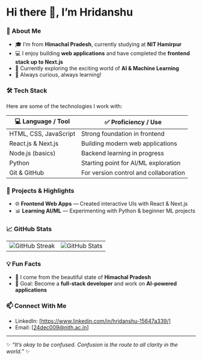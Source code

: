 # Hi there 👋, I’m Hridanshu  

### 🔭 About Me  
- 🎓 I’m from **Himachal Pradesh**, currently studying at **NIT Hamirpur**  
- 💻 I enjoy building **web applications** and have completed the **frontend stack up to Next.js**  
- 🤖 Currently exploring the exciting world of **AI & Machine Learning**  
- 🚀 Always curious, always learning!  

### 🛠️ Tech Stack  
Here are some of the technologies I work with:  

| 💻 Language / Tool | ✅ Proficiency / Use |  
|--------------------|----------------------|  
| HTML, CSS, JavaScript | Strong foundation in frontend |  
| React.js & Next.js | Building modern web applications |  
| Node.js (basics) | Backend learning in progress |  
| Python | Starting point for AI/ML exploration |  
| Git & GitHub | For version control and collaboration |  

### 📂 Projects & Highlights  
- 🌐 **Frontend Web Apps** — Created interactive UIs with React & Next.js  
- 📊 **Learning AI/ML** — Experimenting with Python & beginner ML projects  

### 📈 GitHub Stats  
| | |
|---|---|
| ![GitHub Streak](https://github-readme-streak-stats.herokuapp.com/?user=Hridanshu4004) | ![GitHub Stats](https://github-readme-stats.vercel.app/api?username=Hridanshu4004&show_icons=true) |   


### 💡 Fun Facts  
- 🌄 I come from the beautiful state of **Himachal Pradesh**  
- 🎯 Goal: Become a **full-stack developer** and work on **AI-powered applications**  

### 📫 Connect With Me  
- LinkedIn: [https://www.linkedin.com/in/hridanshu-15647a339/]  
- Email: [24dec009@nith.ac.in]  

---


✨ *“It’s okay to be confused. Confusion is the route to all clarity in the world.”* ✨

